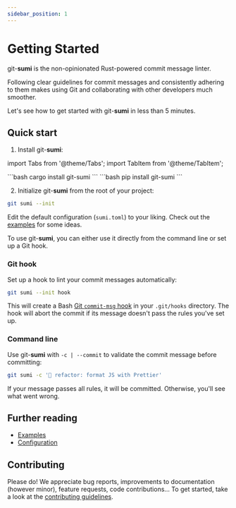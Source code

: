 ```yaml
---
sidebar_position: 1
---
```


# Getting Started

git-**sumi** is the non-opinionated Rust-powered commit message linter.

Following clear guidelines for commit messages and consistently adhering to them makes using Git and collaborating with other developers much smoother.

Let's see how to get started with git-**sumi** in less than 5 minutes.

## Quick start

1. Install git-**sumi**:

import Tabs from '@theme/Tabs';
import TabItem from '@theme/TabItem';

<Tabs>
<TabItem value="cargo" label="Cargo">
```bash
cargo install git-sumi
```

</TabItem>
<TabItem value="pip" label="pip">
```bash
pip install git-sumi
```

</TabItem>
</Tabs>

2. Initialize git-**sumi** from the root of your project:

```bash
git sumi --init
```

Edit the default configuration (`sumi.toml`) to your liking. Check out the [examples](/docs/examples) for some ideas.

To use git-**sumi**, you can either use it directly from the command line or set up a Git hook.

### Git hook

Set up a hook to lint your commit messages automatically:

```bash
git sumi --init hook
```

This will create a Bash [Git `commit-msg` hook](https://git-scm.com/book/en/v2/Customizing-Git-Git-Hooks#_committing_workflow_hooks) in your `.git/hooks` directory. The hook will abort the commit if its message doesn't pass the rules you've set up.

### Command line

Use git-**sumi** with `-c | --commit` to validate the commit message before committing:

```bash
git sumi -c '🎨 refactor: format JS with Prettier'
```

If your message passes all rules, it will be committed. Otherwise, you'll see what went wrong.

## Further reading

- [Examples](/docs/examples)
- [Configuration](/docs/configuration)

## Contributing

Please do! We appreciate bug reports, improvements to documentation (however minor), feature requests, code contributions… To get started, take a look at the [contributing guidelines](https://github.com/welpo/git-sumi/blob/main/CONTRIBUTING.md).
